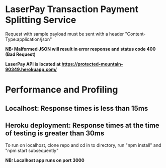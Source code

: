 # LaserPay Transaction Payment Splitting Service

Request with sample payload must be sent with a header "Content-Type:application/json" 

**NB: Malformed JSON will result in error response and status code 400 (Bad Request)** 

**LaserPay API is located at https://protected-mountain-90349.herokuapp.com/**

# Performance and Profiling

## Localhost: Response times is less than 15ms

## Heroku deployment: Response times at the time of testing is greater than 30ms

To run on localhost, clone repo and cd in to directory, run "npm install" and "npm start subsequently"

**NB: Localhost app runs on port 3000**
